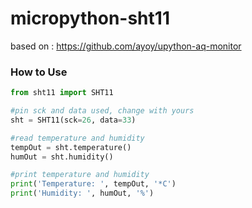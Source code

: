 # micropython-sht11

based on : https://github.com/ayoy/upython-aq-monitor

### How to Use
```python
from sht11 import SHT11

#pin sck and data used, change with yours
sht = SHT11(sck=26, data=33)

#read temperature and humidity
tempOut = sht.temperature()
humOut = sht.humidity()

#print temperature and humidity
print('Temperature: ', tempOut, '*C')
print('Humidity: ', humOut, '%')
```